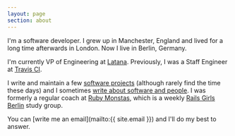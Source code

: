 ```yaml
---
layout: page
section: about
---
```


I'm a software developer. I grew up in Manchester, England and lived for a long time afterwards in London. Now I live in Berlin, Germany.

I'm currently VP of Engineering at [Latana](https://latana.com). Previously, I was a Staff Engineer at [Travis CI](https://travis-ci.org).

I write and maintain a few [software projects](/projects) (although rarely find the time these days) and I sometimes [write about software and people](/articles). I was formerly a regular coach at [Ruby Monstas](http://rubymonstas.org/), which is a weekly [Rails Girls Berlin](http://railsgirlsberlin.de/) study group.

You can [write me an email](mailto:{{ site.email }}) and I'll do my best to answer.
